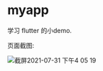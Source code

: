 # myapp

学习 flutter 的小demo.



页面截图:

![截屏2021-07-31 下午4 05 19](https://user-images.githubusercontent.com/66897781/127733431-132b7525-a3fb-4ff8-a9e0-0ff34f749b46.png)


